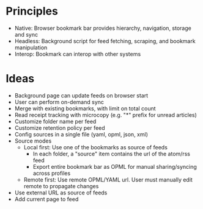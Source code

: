 # Principles

- Native: Browser bookmark bar provides hierarchy, navigation, storage and sync
- Headless: Background script for feed fetching, scraping, and bookmark manipulation
- Interop: Bookmark can interop with other systems

# Ideas

- Background page can update feeds on browser start
- User can perform on-demand sync
- Merge with existing bookmarks, with limit on total count
- Read receipt tracking with microcopy (e.g. "\*" prefix for unread articles)
- Customize folder name per feed
- Customize retention policy per feed
- Config sources in a single file (yaml, opml, json, xml)
- Source modes
  - Local first: Use one of the bookmarks as source of feeds
    - In each folder, a "source" item contains the url of the atom/rss feed
    - Export entire bookmark bar as OPML for manual sharing/syncing across profiles
  - Remote first: Use remote OPML/YAML url. User must manually edit remote to propagate changes
- Use external URL as source of feeds
- Add current page to feed

